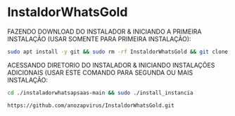 # InstaldorWhatsGold

FAZENDO DOWNLOAD DO INSTALADOR & INICIANDO A PRIMEIRA INSTALAÇÃO (USAR SOMENTE PARA PRIMEIRA INSTALAÇÃO):

```bash
sudo apt install -y git && sudo rm -rf InstaldorWhatsGold && git clone https://github.com/anozapvirus/InstaldorWhatsGold.git && sudo chmod -R 777 InstaldorWhatsGold && cd InstaldorWhatsGold && sudo ./install_primaria

```

ACESSANDO DIRETORIO DO INSTALADOR & INICIANDO INSTALAÇÕES ADICIONAIS (USAR ESTE COMANDO PARA SEGUNDA OU MAIS INSTALAÇÃO:
```bash
cd ./instaladorwhatsapsaas-main && sudo ./install_instancia
```
```bash
https://github.com/anozapvirus/InstaldorWhatsGold.git
```

